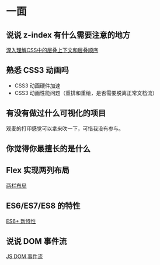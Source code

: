 # 一面

## 说说 z-index 有什么需要注意的地方

[深入理解CSS中的层叠上下文和层叠顺序](https://www.zhangxinxu.com/wordpress/2016/01/understand-css-stacking-context-order-z-index/)



## 熟悉 CSS3 动画吗

*   CSS3 动画硬件加速
*   CSS3 动画性能问题（重排和重绘，是否需要脱离正常文档流）



## 有没有做过什么可视化的项目

观麦的打印感觉可以拿来吹一下，可惜我没有参与。



## 你觉得你最擅长的是什么



## Flex 实现两列布局

[两栏布局](https://github.com/LaamGinghong/FE-Interview-questions/blob/master/CSS/%E4%B8%A4%E6%A0%8F%E5%B8%83%E5%B1%80.md)



## ES6/ES7/ES8 的特性

[ES6+ 新特性](https://github.com/LaamGinghong/FE-Interview-questions/blob/master/JS/ES6%2B%E6%96%B0%E7%89%B9%E6%80%A7.md)



## 说说 DOM 事件流

[JS DOM 事件流](https://github.com/LaamGinghong/FE-Interview-questions/blob/master/JS/DOM%E4%BA%8B%E4%BB%B6.md)

